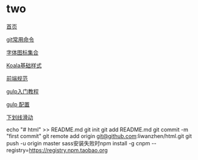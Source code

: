 # two

[首页](https://liwanzhen.github.io/two/html/index.html)

[git常用命令](http://www.cnblogs.com/cspku/articles/Git_cmds.html)

[字体图标集合](http://www.w3cplus.com/content/css3-font-face)

[Koala基础样式](https://github.com/Alsiso/Koala/blob/master/src/normal.css)

[前端规范](http://zjaisino.github.io/plugin.html)

[gulp入门教程](http://www.ydcss.com/archives/18)

[gulp 配置](http://www.cnblogs.com/2050/p/4198792.html)

[下划线滑动](https://segmentfault.com/q/1010000004938549)

[]()

echo "# html" >> README.md
git init
git add README.md
git commit -m "first commit"
git remote add origin git@github.com:liwanzhen/html.git
git push -u origin master
sass安装失败时npm install -g cnpm --registry=https://registry.npm.taobao.org  